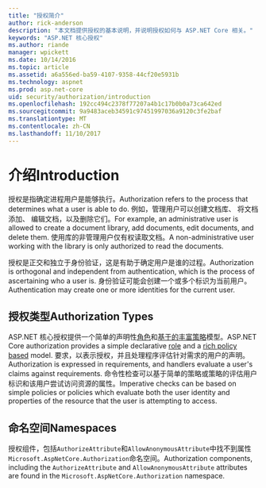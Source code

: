 ```yaml
---
title: "授权简介"
author: rick-anderson
description: "本文档提供授权的基本说明，并说明授权如何与 ASP.NET Core 相关。"
keywords: "ASP.NET 核心授权"
ms.author: riande
manager: wpickett
ms.date: 10/14/2016
ms.topic: article
ms.assetid: a6a556ed-ba59-4107-9358-44cf20e5931b
ms.technology: aspnet
ms.prod: asp.net-core
uid: security/authorization/introduction
ms.openlocfilehash: 192cc494c2378f77207a4b1c17b0b0a73ca642ed
ms.sourcegitcommit: 9a9483aceb34591c97451997036a9120c3fe2baf
ms.translationtype: MT
ms.contentlocale: zh-CN
ms.lasthandoff: 11/10/2017
---
```

# <a name="introduction"></a><span data-ttu-id="5d742-104">介绍</span><span class="sxs-lookup"><span data-stu-id="5d742-104">Introduction</span></span>

<a name="security-authorization-introduction"></a>

<span data-ttu-id="5d742-105">授权是指确定进程用户是能够执行。</span><span class="sxs-lookup"><span data-stu-id="5d742-105">Authorization refers to the process that determines what a user is able to do.</span></span> <span data-ttu-id="5d742-106">例如，管理用户可以创建文档库、 将文档添加、 编辑文档，以及删除它们。</span><span class="sxs-lookup"><span data-stu-id="5d742-106">For example, an administrative user is allowed to create a document library, add documents, edit documents, and delete them.</span></span> <span data-ttu-id="5d742-107">使用库的非管理用户仅有权读取文档。</span><span class="sxs-lookup"><span data-stu-id="5d742-107">A non-administrative user working with the library is only authorized to read the documents.</span></span>

<span data-ttu-id="5d742-108">授权是正交和独立于身份验证，这是有助于确定用户是谁的过程。</span><span class="sxs-lookup"><span data-stu-id="5d742-108">Authorization is orthogonal and independent from authentication, which is the process of ascertaining who a user is.</span></span> <span data-ttu-id="5d742-109">身份验证可能会创建一个或多个标识为当前用户。</span><span class="sxs-lookup"><span data-stu-id="5d742-109">Authentication may create one or more identities for the current user.</span></span>

## <a name="authorization-types"></a><span data-ttu-id="5d742-110">授权类型</span><span class="sxs-lookup"><span data-stu-id="5d742-110">Authorization Types</span></span>

<span data-ttu-id="5d742-111">ASP.NET 核心授权提供一个简单的声明性[角色](roles.md)和[基于的丰富策略](policies.md)模型。</span><span class="sxs-lookup"><span data-stu-id="5d742-111">ASP.NET Core authorization provides a simple declarative [role](roles.md) and a [rich policy based](policies.md) model.</span></span> <span data-ttu-id="5d742-112">要求，以表示授权，并且处理程序评估针对需求的用户的声明。</span><span class="sxs-lookup"><span data-stu-id="5d742-112">Authorization is expressed in requirements, and handlers evaluate a user's claims against requirements.</span></span> <span data-ttu-id="5d742-113">命令性检查可以基于简单的策略或策略的评估用户标识和该用户尝试访问资源的属性。</span><span class="sxs-lookup"><span data-stu-id="5d742-113">Imperative checks can be based on simple policies or policies which evaluate both the user identity and properties of the resource that the user is attempting to access.</span></span>

## <a name="namespaces"></a><span data-ttu-id="5d742-114">命名空间</span><span class="sxs-lookup"><span data-stu-id="5d742-114">Namespaces</span></span>

<span data-ttu-id="5d742-115">授权组件，包括`AuthorizeAttribute`和`AllowAnonymousAttribute`中找不到属性`Microsoft.AspNetCore.Authorization`命名空间。</span><span class="sxs-lookup"><span data-stu-id="5d742-115">Authorization components, including the `AuthorizeAttribute` and `AllowAnonymousAttribute` attributes are found in the `Microsoft.AspNetCore.Authorization` namespace.</span></span>
